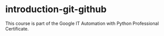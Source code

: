 # introduction-git-github
This course is part of the Google IT Automation with Python Professional Certificate.

